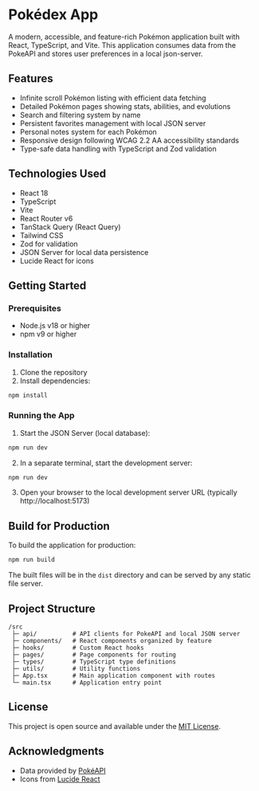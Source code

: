 # Pokédex App

A modern, accessible, and feature-rich Pokémon application built with React, TypeScript, and Vite. This application consumes data from the PokeAPI and stores user preferences in a local json-server.

## Features

- Infinite scroll Pokémon listing with efficient data fetching
- Detailed Pokémon pages showing stats, abilities, and evolutions
- Search and filtering system by name
- Persistent favorites management with local JSON server
- Personal notes system for each Pokémon
- Responsive design following WCAG 2.2 AA accessibility standards
- Type-safe data handling with TypeScript and Zod validation

## Technologies Used

- React 18
- TypeScript
- Vite
- React Router v6
- TanStack Query (React Query)
- Tailwind CSS
- Zod for validation
- JSON Server for local data persistence
- Lucide React for icons

## Getting Started

### Prerequisites

- Node.js v18 or higher
- npm v9 or higher

### Installation

1. Clone the repository
2. Install dependencies:

```bash
npm install
```

### Running the App

1. Start the JSON Server (local database):

```bash
npm run dev
```

2. In a separate terminal, start the development server:

```bash
npm run dev
```

3. Open your browser to the local development server URL (typically http://localhost:5173)

## Build for Production

To build the application for production:

```bash
npm run build
```

The built files will be in the `dist` directory and can be served by any static file server.

## Project Structure

```
/src
 ├─ api/          # API clients for PokeAPI and local JSON server
 ├─ components/   # React components organized by feature
 ├─ hooks/        # Custom React hooks
 ├─ pages/        # Page components for routing
 ├─ types/        # TypeScript type definitions
 ├─ utils/        # Utility functions
 ├─ App.tsx       # Main application component with routes
 └─ main.tsx      # Application entry point
```

## License

This project is open source and available under the [MIT License](LICENSE).

## Acknowledgments

- Data provided by [PokéAPI](https://pokeapi.co/)
- Icons from [Lucide React](https://lucide.dev/)